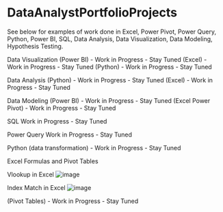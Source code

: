 # DataAnalystPortfolioProjects
See below for examples of work done in Excel, Power Pivot, Power Query, Python, Power BI, SQL, Data Analysis, Data Visualization, Data Modeling, Hypothesis Testing.

Data Visualization 
(Power BI) - Work in Progress - Stay Tuned
(Excel) - Work in Progress - Stay Tuned
(Python) - Work in Progress - Stay Tuned

Data Analysis
(Python) - Work in Progress - Stay Tuned
(Excel) - Work in Progress - Stay Tuned

Data Modeling
(Power BI) - Work in Progress - Stay Tuned
(Excel Power Pivot) - Work in Progress - Stay Tuned

SQL
Work in Progress - Stay Tuned

Power Query
Work in Progress - Stay Tuned

Python
(data transformation) - Work in Progress - Stay Tuned


Excel Formulas and Pivot Tables

Vlookup in Excel
![image](https://user-images.githubusercontent.com/68308182/209589595-bc4042ed-06cf-459f-b38f-5296ca723f95.png)

Index Match in Excel
![image](https://user-images.githubusercontent.com/68308182/209590000-abb79309-e855-4248-a88f-9711a0ef00a0.png)

(Pivot Tables) - Work in Progress - Stay Tuned
